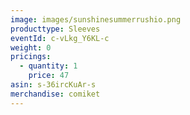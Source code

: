 ```yaml
---
image: images/sunshinesummerrushio.png
producttype: Sleeves
eventId: c-vLkg_Y6KL-c
weight: 0
pricings:
  - quantity: 1
    price: 47
asin: s-36ircKuAr-s
merchandise: comiket
---
```

